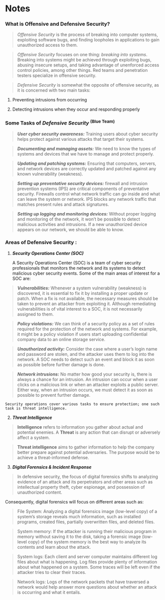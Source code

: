 # Notes

### What is Offensive and Defensive Security?

> _Offensive Security_ is the process of breaking into computer systems, exploiting software bugs, and finding loopholes in applications to gain unauthorized access to them.

> _Offensive Security_ focuses on one thing: _breaking into systems_. Breaking into systems might be achieved through exploiting bugs, abusing insecure setups, and taking advantage of unenforced access control policies, among other things. Red teams and penetration testers specialize in offensive security.

> _Defensive Security_ is somewhat the opposite of offensive security, as it is concerned with two main tasks:

1. Preventing intrusions from occurring

2. Detecting intrusions when they occur and responding properly

### Some Tasks of _Defensive Security_ <sup>(Blue Team)</sup>

> ***User cyber security awareness:*** Training users about cyber security helps protect against various attacks that target their systems.

> ***Documenting and managing assets:*** We need to know the types of systems and devices that we have to manage and protect properly.

> ***Updating and patching systems:*** Ensuring that computers, servers, and network devices are correctly updated and patched against any known vulnerability (weakness).

> ***Setting up preventative security devices:*** firewall and intrusion prevention systems (IPS) are critical components of preventative security. Firewalls control what network traffic can go inside and what can leave the system or network. IPS blocks any network traffic that matches present rules and attack signatures.

> ***Setting up logging and monitoring devices:*** Without proper logging and monitoring of the network, it won’t be possible to detect malicious activities and intrusions. If a new unauthorized device appears on our network, we should be able to know.

### Areas of Defensive Security :

1. ***Security Operations Center (SOC)***

    A Security Operations Center (SOC) is a team of cyber security professionals that monitors the network and its systems to detect malicious cyber security events. Some of the main areas of interest for a SOC are:

> ***Vulnerabilities:*** Whenever a system vulnerability (weakness) is discovered, it is essential to fix it by installing a proper update or patch. When a fix is not available, the necessary measures should be taken to prevent an attacker from exploiting it. Although remediating vulnerabilities is of vital interest to a SOC, it is not necessarily assigned to them.
    
> ***Policy violations:*** We can think of a security policy as a set of rules required for the protection of the network and systems. For example, it might be a policy violation if users start uploading confidential company data to an online storage service.
    
> ***Unauthorized activity:*** Consider the case where a user’s login name and password are stolen, and the attacker uses them to log into the network. A SOC needs to detect such an event and block it as soon as possible before further damage is done.
    
> ***Network intrusions:*** No matter how good your security is, there is always a chance for an intrusion. An intrusion can occur when a user clicks on a malicious link or when an attacker exploits a public server. Either way, when an intrusion occurs, we must detect it as soon as possible to prevent further damage.
    
    Security operations cover various tasks to ensure protection; one such task is threat intelligence.

2. ***Threat Intelligence***
> **Intelligence** refers to information you gather about actual and potential enemies. A **Threat** is any action that can disrupt or adversely affect a system. 
     
> **Threat intelligence** aims to gather information to help the company better prepare against potential adversaries. The purpose would be to achieve a threat-informed defense.

3. ***Digital Forensics & Incident Response***

> In defensive security, the focus of digital forensics shifts to analyzing evidence of an attack and its perpetrators and other areas such as intellectual property theft, cyber espionage, and possession of unauthorized content.

Consequently, digital forensics will focus on different areas such as:
     
> File System: Analyzing a digital forensics image (low-level copy) of a system’s storage reveals much information, such as installed programs, created files, partially overwritten files, and deleted files.
   
> System memory: If the attacker is running their malicious program in memory without saving it to the disk, taking a forensic image (low-level copy) of the system memory is the best way to analyze its contents and learn about the attack.

> System logs: Each client and server computer maintains different log files about what is happening. Log files provide plenty of information about what happened on a system. Some traces will be left even if the attacker tries to clear their traces.

> Network logs: Logs of the network packets that have traversed a network would help answer more questions about whether an attack is occurring and what it entails.
     
